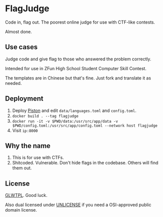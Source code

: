 # FlagJudge

Code in, flag out. The poorest online judge for use with CTF-like contests.

Almost done.

## Use cases

Judge code and give flag to those who answered the problem correctly.

Intended for use in ZFun High School Student Computer Skill Contest.

The templates are in Chinese but that's fine. Just fork and translate it as needed.

## Deployment

1. Deploy [Piston](https://github.com/engineer-man/piston) and edit `data/languages.toml` and `config.toml`.
2. `docker build . --tag flagjudge`
3. `docker run -it -v $PWD/data:/usr/src/app/data -v $PWD/config.toml:/usr/src/app/config.toml --network host flagjudge`
4. Visit `ip:8000`

## Why the name

1. This is for use with CTFs.
2. Shitcoded. Vulnerable. Don't hide flags in the codebase. Others will find them out.

## License

[GLWTPL](./GLWTPL). Good luck.

Also dual licensed under [UNLICENSE](./UNLICENSE) if you need a OSI-approved public domain license.
